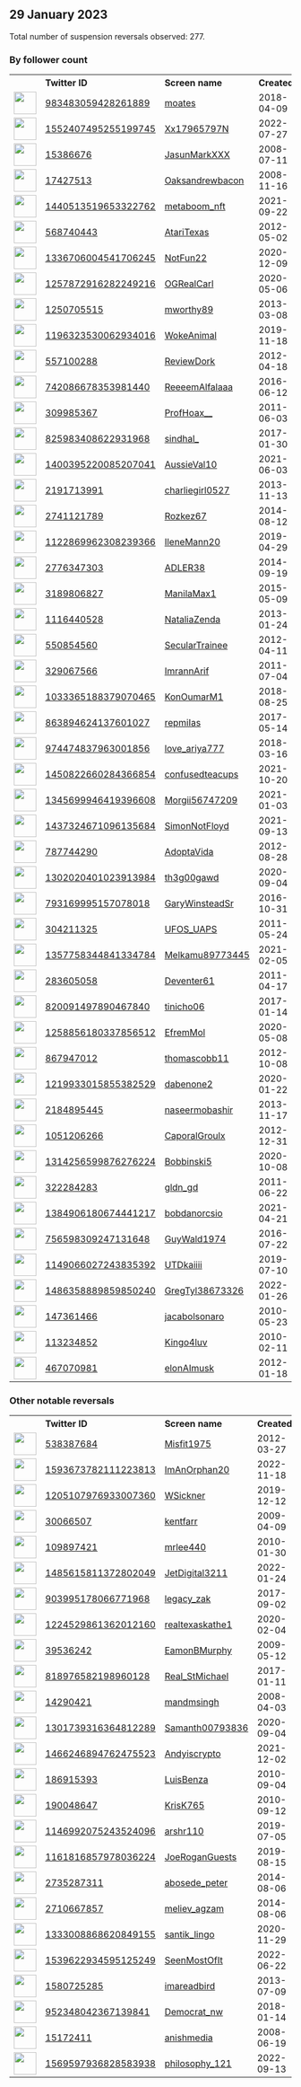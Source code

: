 
## 29 January 2023
Total number of suspension reversals observed: 277.

### By follower count
<table><tr><th></th><th align="left">Twitter ID</th><th align="left">Screen name</th>
<th align="left">Created</th><th align="left">Status</th><th align="left">Suspended</th><th align="left">Followers</th>
<tr><td><a href="https://pbs.twimg.com/profile_images/1619502753834835974/JGmosFmi_normal.jpg"><img src="https://pbs.twimg.com/profile_images/1619502753834835974/JGmosFmi_normal.jpg" width="40px" height="40px" align="center"/></a></td><td><a href="https://twitter.com/intent/user?user_id=983483059428261889">983483059428261889</a></td><td><a href="https://twitter.com/moates">moates</a></td><td>2018-04-09</td><td align="center"></td><td></td><td>173995</td></tr>
<tr><td><a href="https://pbs.twimg.com/profile_images/1552408984824516610/alsEPf46_normal.jpg"><img src="https://pbs.twimg.com/profile_images/1552408984824516610/alsEPf46_normal.jpg" width="40px" height="40px" align="center"/></a></td><td><a href="https://twitter.com/intent/user?user_id=1552407495255199745">1552407495255199745</a></td><td><a href="https://twitter.com/Xx17965797N">Xx17965797N</a></td><td>2022-07-27</td><td align="center"></td><td>2022-12-12</td><td>142994</td></tr>
<tr><td><a href="https://pbs.twimg.com/profile_images/1666823340559052800/L3NxijFX_normal.jpg"><img src="https://pbs.twimg.com/profile_images/1666823340559052800/L3NxijFX_normal.jpg" width="40px" height="40px" align="center"/></a></td><td><a href="https://twitter.com/intent/user?user_id=15386676">15386676</a></td><td><a href="https://twitter.com/JasunMarkXXX">JasunMarkXXX</a></td><td>2008-07-11</td><td align="center"></td><td>2022-03-27</td><td>54381</td></tr>
<tr><td><a href="https://pbs.twimg.com/profile_images/1661201948744491008/A-a-EXkF_normal.jpg"><img src="https://pbs.twimg.com/profile_images/1661201948744491008/A-a-EXkF_normal.jpg" width="40px" height="40px" align="center"/></a></td><td><a href="https://twitter.com/intent/user?user_id=17427513">17427513</a></td><td><a href="https://twitter.com/Oaksandrewbacon">Oaksandrewbacon</a></td><td>2008-11-16</td><td align="center"></td><td></td><td>48945</td></tr>
<tr><td><a href="https://pbs.twimg.com/profile_images/1653278718171955200/U4wrNmH3_normal.jpg"><img src="https://pbs.twimg.com/profile_images/1653278718171955200/U4wrNmH3_normal.jpg" width="40px" height="40px" align="center"/></a></td><td><a href="https://twitter.com/intent/user?user_id=1440513519653322762">1440513519653322762</a></td><td><a href="https://twitter.com/metaboom_nft">metaboom_nft</a></td><td>2021-09-22</td><td align="center"></td><td>2023-01-20</td><td>34988</td></tr>
<tr><td><a href="https://pbs.twimg.com/profile_images/961315095841255424/oClfQDgN_normal.jpg"><img src="https://pbs.twimg.com/profile_images/961315095841255424/oClfQDgN_normal.jpg" width="40px" height="40px" align="center"/></a></td><td><a href="https://twitter.com/intent/user?user_id=568740443">568740443</a></td><td><a href="https://twitter.com/AtariTexas">AtariTexas</a></td><td>2012-05-02</td><td align="center"></td><td>2022-10-10</td><td>34752</td></tr>
<tr><td><a href="https://pbs.twimg.com/profile_images/1644225897724100609/HISh8VF9_normal.jpg"><img src="https://pbs.twimg.com/profile_images/1644225897724100609/HISh8VF9_normal.jpg" width="40px" height="40px" align="center"/></a></td><td><a href="https://twitter.com/intent/user?user_id=1336706004541706245">1336706004541706245</a></td><td><a href="https://twitter.com/NotFun22">NotFun22</a></td><td>2020-12-09</td><td align="center"></td><td>2022-09-05</td><td>32187</td></tr>
<tr><td><a href="https://pbs.twimg.com/profile_images/1482696093406277637/ib1dpHDC_normal.jpg"><img src="https://pbs.twimg.com/profile_images/1482696093406277637/ib1dpHDC_normal.jpg" width="40px" height="40px" align="center"/></a></td><td><a href="https://twitter.com/intent/user?user_id=1257872916282249216">1257872916282249216</a></td><td><a href="https://twitter.com/OGRealCarl">OGRealCarl</a></td><td>2020-05-06</td><td align="center"></td><td>2022-06-17</td><td>30183</td></tr>
<tr><td><a href="https://pbs.twimg.com/profile_images/1132945631046184960/mN23bcrk_normal.jpg"><img src="https://pbs.twimg.com/profile_images/1132945631046184960/mN23bcrk_normal.jpg" width="40px" height="40px" align="center"/></a></td><td><a href="https://twitter.com/intent/user?user_id=1250705515">1250705515</a></td><td><a href="https://twitter.com/mworthy89">mworthy89</a></td><td>2013-03-08</td><td align="center"></td><td></td><td>30016</td></tr>
<tr><td><a href="https://pbs.twimg.com/profile_images/1510980681576366084/F6G2CsxB_normal.jpg"><img src="https://pbs.twimg.com/profile_images/1510980681576366084/F6G2CsxB_normal.jpg" width="40px" height="40px" align="center"/></a></td><td><a href="https://twitter.com/intent/user?user_id=1196323530062934016">1196323530062934016</a></td><td><a href="https://twitter.com/WokeAnimal">WokeAnimal</a></td><td>2019-11-18</td><td align="center"></td><td>2022-04-29</td><td>27634</td></tr>
<tr><td><a href="https://pbs.twimg.com/profile_images/1550173107180257288/O9GFjHUu_normal.jpg"><img src="https://pbs.twimg.com/profile_images/1550173107180257288/O9GFjHUu_normal.jpg" width="40px" height="40px" align="center"/></a></td><td><a href="https://twitter.com/intent/user?user_id=557100288">557100288</a></td><td><a href="https://twitter.com/ReviewDork">ReviewDork</a></td><td>2012-04-18</td><td align="center"></td><td>2022-07-29</td><td>27422</td></tr>
<tr><td><a href="https://pbs.twimg.com/profile_images/1468924679998119944/vDixdphU_normal.jpg"><img src="https://pbs.twimg.com/profile_images/1468924679998119944/vDixdphU_normal.jpg" width="40px" height="40px" align="center"/></a></td><td><a href="https://twitter.com/intent/user?user_id=742086678353981440">742086678353981440</a></td><td><a href="https://twitter.com/ReeeemAlfalaaa">ReeeemAlfalaaa</a></td><td>2016-06-12</td><td align="center">👋</td><td>2022-07-30</td><td>27385</td></tr>
<tr><td><a href="https://pbs.twimg.com/profile_images/1147181743608422401/P6kXZS5X_normal.png"><img src="https://pbs.twimg.com/profile_images/1147181743608422401/P6kXZS5X_normal.png" width="40px" height="40px" align="center"/></a></td><td><a href="https://twitter.com/intent/user?user_id=309985367">309985367</a></td><td><a href="https://twitter.com/ProfHoax__">ProfHoax__</a></td><td>2011-06-03</td><td align="center"></td><td>2022-06-23</td><td>26130</td></tr>
<tr><td><a href="https://pbs.twimg.com/profile_images/1634465372987613184/cVzJz3Yc_normal.jpg"><img src="https://pbs.twimg.com/profile_images/1634465372987613184/cVzJz3Yc_normal.jpg" width="40px" height="40px" align="center"/></a></td><td><a href="https://twitter.com/intent/user?user_id=825983408622931968">825983408622931968</a></td><td><a href="https://twitter.com/sindhal_">sindhal_</a></td><td>2017-01-30</td><td align="center"></td><td>2022-09-19</td><td>26089</td></tr>
<tr><td><a href="https://pbs.twimg.com/profile_images/1434512568337375235/Fo5rVtu__normal.jpg"><img src="https://pbs.twimg.com/profile_images/1434512568337375235/Fo5rVtu__normal.jpg" width="40px" height="40px" align="center"/></a></td><td><a href="https://twitter.com/intent/user?user_id=1400395220085207041">1400395220085207041</a></td><td><a href="https://twitter.com/AussieVal10">AussieVal10</a></td><td>2021-06-03</td><td align="center"></td><td>2022-03-15</td><td>25682</td></tr>
<tr><td><a href="https://pbs.twimg.com/profile_images/1626025464686080000/ULS856G8_normal.jpg"><img src="https://pbs.twimg.com/profile_images/1626025464686080000/ULS856G8_normal.jpg" width="40px" height="40px" align="center"/></a></td><td><a href="https://twitter.com/intent/user?user_id=2191713991">2191713991</a></td><td><a href="https://twitter.com/charliegirl0527">charliegirl0527</a></td><td>2013-11-13</td><td align="center"></td><td>2022-05-07</td><td>24398</td></tr>
<tr><td><a href="https://pbs.twimg.com/profile_images/1667286133649072130/DuQxynUc_normal.jpg"><img src="https://pbs.twimg.com/profile_images/1667286133649072130/DuQxynUc_normal.jpg" width="40px" height="40px" align="center"/></a></td><td><a href="https://twitter.com/intent/user?user_id=2741121789">2741121789</a></td><td><a href="https://twitter.com/Rozkez67">Rozkez67</a></td><td>2014-08-12</td><td align="center"></td><td>2022-09-07</td><td>23823</td></tr>
<tr><td><a href="https://pbs.twimg.com/profile_images/1138139064505384960/GWPUEzQN_normal.jpg"><img src="https://pbs.twimg.com/profile_images/1138139064505384960/GWPUEzQN_normal.jpg" width="40px" height="40px" align="center"/></a></td><td><a href="https://twitter.com/intent/user?user_id=1122869962308239366">1122869962308239366</a></td><td><a href="https://twitter.com/IleneMann20">IleneMann20</a></td><td>2019-04-29</td><td align="center"></td><td>2022-10-04</td><td>23395</td></tr>
<tr><td><a href="https://pbs.twimg.com/profile_images/1094976575563538432/c3zSrtBL_normal.jpg"><img src="https://pbs.twimg.com/profile_images/1094976575563538432/c3zSrtBL_normal.jpg" width="40px" height="40px" align="center"/></a></td><td><a href="https://twitter.com/intent/user?user_id=2776347303">2776347303</a></td><td><a href="https://twitter.com/ADLER38">ADLER38</a></td><td>2014-09-19</td><td align="center"></td><td>2022-10-27</td><td>20564</td></tr>
<tr><td><a href="https://pbs.twimg.com/profile_images/1644159200405385216/qyvNjGw2_normal.jpg"><img src="https://pbs.twimg.com/profile_images/1644159200405385216/qyvNjGw2_normal.jpg" width="40px" height="40px" align="center"/></a></td><td><a href="https://twitter.com/intent/user?user_id=3189806827">3189806827</a></td><td><a href="https://twitter.com/ManilaMax1">ManilaMax1</a></td><td>2015-05-09</td><td align="center"></td><td>2022-08-03</td><td>19931</td></tr>
<tr><td><a href="https://pbs.twimg.com/profile_images/1505427357905080326/ggycHOED_normal.jpg"><img src="https://pbs.twimg.com/profile_images/1505427357905080326/ggycHOED_normal.jpg" width="40px" height="40px" align="center"/></a></td><td><a href="https://twitter.com/intent/user?user_id=1116440528">1116440528</a></td><td><a href="https://twitter.com/NataliaZenda">NataliaZenda</a></td><td>2013-01-24</td><td align="center"></td><td>2022-07-13</td><td>5493</td></tr>
<tr><td><a href="https://pbs.twimg.com/profile_images/1668843285656535040/raca3vjD_normal.jpg"><img src="https://pbs.twimg.com/profile_images/1668843285656535040/raca3vjD_normal.jpg" width="40px" height="40px" align="center"/></a></td><td><a href="https://twitter.com/intent/user?user_id=550854560">550854560</a></td><td><a href="https://twitter.com/SecularTrainee">SecularTrainee</a></td><td>2012-04-11</td><td align="center"></td><td>2023-01-19</td><td>4547</td></tr>
<tr><td><a href="https://pbs.twimg.com/profile_images/1661819260627218433/TGhthTT7_normal.jpg"><img src="https://pbs.twimg.com/profile_images/1661819260627218433/TGhthTT7_normal.jpg" width="40px" height="40px" align="center"/></a></td><td><a href="https://twitter.com/intent/user?user_id=329067566">329067566</a></td><td><a href="https://twitter.com/ImrannArif">ImrannArif</a></td><td>2011-07-04</td><td align="center"></td><td>2023-01-10</td><td>3114</td></tr>
<tr><td><a href="https://pbs.twimg.com/profile_images/1568887688563916800/-G7_ug9H_normal.jpg"><img src="https://pbs.twimg.com/profile_images/1568887688563916800/-G7_ug9H_normal.jpg" width="40px" height="40px" align="center"/></a></td><td><a href="https://twitter.com/intent/user?user_id=1033365188379070465">1033365188379070465</a></td><td><a href="https://twitter.com/KonOumarM1">KonOumarM1</a></td><td>2018-08-25</td><td align="center"></td><td>2022-10-23</td><td>3090</td></tr>
<tr><td><a href="https://pbs.twimg.com/profile_images/1618426895229411328/734nOrdl_normal.jpg"><img src="https://pbs.twimg.com/profile_images/1618426895229411328/734nOrdl_normal.jpg" width="40px" height="40px" align="center"/></a></td><td><a href="https://twitter.com/intent/user?user_id=863894624137601027">863894624137601027</a></td><td><a href="https://twitter.com/repmiIas">repmiIas</a></td><td>2017-05-14</td><td align="center"></td><td>2022-12-03</td><td>2945</td></tr>
<tr><td><a href="https://pbs.twimg.com/profile_images/1651196077406576640/XwNYHPqS_normal.jpg"><img src="https://pbs.twimg.com/profile_images/1651196077406576640/XwNYHPqS_normal.jpg" width="40px" height="40px" align="center"/></a></td><td><a href="https://twitter.com/intent/user?user_id=974474837963001856">974474837963001856</a></td><td><a href="https://twitter.com/love_ariya777">love_ariya777</a></td><td>2018-03-16</td><td align="center"></td><td>2023-01-04</td><td>2893</td></tr>
<tr><td><a href="https://pbs.twimg.com/profile_images/1605870258644033537/OTehB65X_normal.jpg"><img src="https://pbs.twimg.com/profile_images/1605870258644033537/OTehB65X_normal.jpg" width="40px" height="40px" align="center"/></a></td><td><a href="https://twitter.com/intent/user?user_id=1450822660284366854">1450822660284366854</a></td><td><a href="https://twitter.com/confusedteacups">confusedteacups</a></td><td>2021-10-20</td><td align="center"></td><td>2023-01-16</td><td>2498</td></tr>
<tr><td><a href="https://pbs.twimg.com/profile_images/1642284788621930498/3gKT6P_x_normal.jpg"><img src="https://pbs.twimg.com/profile_images/1642284788621930498/3gKT6P_x_normal.jpg" width="40px" height="40px" align="center"/></a></td><td><a href="https://twitter.com/intent/user?user_id=1345699946419396608">1345699946419396608</a></td><td><a href="https://twitter.com/Morgii56747209">Morgii56747209</a></td><td>2021-01-03</td><td align="center"></td><td>2023-01-15</td><td>2456</td></tr>
<tr><td><a href="https://pbs.twimg.com/profile_images/1469584839875698688/2qDzs8RE_normal.jpg"><img src="https://pbs.twimg.com/profile_images/1469584839875698688/2qDzs8RE_normal.jpg" width="40px" height="40px" align="center"/></a></td><td><a href="https://twitter.com/intent/user?user_id=1437324671096135684">1437324671096135684</a></td><td><a href="https://twitter.com/SimonNotFloyd">SimonNotFloyd</a></td><td>2021-09-13</td><td align="center">👋</td><td>2022-09-07</td><td>2411</td></tr>
<tr><td><a href="https://pbs.twimg.com/profile_images/1669461382905962496/rvvU7LLy_normal.jpg"><img src="https://pbs.twimg.com/profile_images/1669461382905962496/rvvU7LLy_normal.jpg" width="40px" height="40px" align="center"/></a></td><td><a href="https://twitter.com/intent/user?user_id=787744290">787744290</a></td><td><a href="https://twitter.com/AdoptaVida">AdoptaVida</a></td><td>2012-08-28</td><td align="center"></td><td>2022-10-20</td><td>2327</td></tr>
<tr><td><a href="https://pbs.twimg.com/profile_images/1667735923822305280/LU3bDhzO_normal.jpg"><img src="https://pbs.twimg.com/profile_images/1667735923822305280/LU3bDhzO_normal.jpg" width="40px" height="40px" align="center"/></a></td><td><a href="https://twitter.com/intent/user?user_id=1302020401023913984">1302020401023913984</a></td><td><a href="https://twitter.com/th3g00gawd">th3g00gawd</a></td><td>2020-09-04</td><td align="center">🔒</td><td>2023-01-07</td><td>2256</td></tr>
<tr><td><a href="https://pbs.twimg.com/profile_images/793648245998166016/8Ktu9gg1_normal.jpg"><img src="https://pbs.twimg.com/profile_images/793648245998166016/8Ktu9gg1_normal.jpg" width="40px" height="40px" align="center"/></a></td><td><a href="https://twitter.com/intent/user?user_id=793169995157078018">793169995157078018</a></td><td><a href="https://twitter.com/GaryWinsteadSr">GaryWinsteadSr</a></td><td>2016-10-31</td><td align="center"></td><td></td><td>2150</td></tr>
<tr><td><a href="https://pbs.twimg.com/profile_images/1667815766199087109/kZ45Y79X_normal.jpg"><img src="https://pbs.twimg.com/profile_images/1667815766199087109/kZ45Y79X_normal.jpg" width="40px" height="40px" align="center"/></a></td><td><a href="https://twitter.com/intent/user?user_id=304211325">304211325</a></td><td><a href="https://twitter.com/UFOS_UAPS">UFOS_UAPS</a></td><td>2011-05-24</td><td align="center"></td><td></td><td>2060</td></tr>
<tr><td><a href="https://pbs.twimg.com/profile_images/1647009238324064259/B2svKSpO_normal.jpg"><img src="https://pbs.twimg.com/profile_images/1647009238324064259/B2svKSpO_normal.jpg" width="40px" height="40px" align="center"/></a></td><td><a href="https://twitter.com/intent/user?user_id=1357758344841334784">1357758344841334784</a></td><td><a href="https://twitter.com/Melkamu89773445">Melkamu89773445</a></td><td>2021-02-05</td><td align="center"></td><td>2023-01-15</td><td>2025</td></tr>
<tr><td><a href="https://pbs.twimg.com/profile_images/1669451169662484482/R5sYoMVT_normal.jpg"><img src="https://pbs.twimg.com/profile_images/1669451169662484482/R5sYoMVT_normal.jpg" width="40px" height="40px" align="center"/></a></td><td><a href="https://twitter.com/intent/user?user_id=283605058">283605058</a></td><td><a href="https://twitter.com/Deventer61">Deventer61</a></td><td>2011-04-17</td><td align="center"></td><td>2023-01-15</td><td>2009</td></tr>
<tr><td><a href="https://pbs.twimg.com/profile_images/1634018415907151875/TE2KBV_X_normal.jpg"><img src="https://pbs.twimg.com/profile_images/1634018415907151875/TE2KBV_X_normal.jpg" width="40px" height="40px" align="center"/></a></td><td><a href="https://twitter.com/intent/user?user_id=820091497890467840">820091497890467840</a></td><td><a href="https://twitter.com/tinicho06">tinicho06</a></td><td>2017-01-14</td><td align="center"></td><td>2023-01-15</td><td>1819</td></tr>
<tr><td><a href="https://pbs.twimg.com/profile_images/1258859590634135553/Qlh2kfrA_normal.jpg"><img src="https://pbs.twimg.com/profile_images/1258859590634135553/Qlh2kfrA_normal.jpg" width="40px" height="40px" align="center"/></a></td><td><a href="https://twitter.com/intent/user?user_id=1258856180337856512">1258856180337856512</a></td><td><a href="https://twitter.com/EfremMol">EfremMol</a></td><td>2020-05-08</td><td align="center"></td><td>2022-10-10</td><td>1746</td></tr>
<tr><td><a href="https://pbs.twimg.com/profile_images/1623416348335345664/37-GwKea_normal.jpg"><img src="https://pbs.twimg.com/profile_images/1623416348335345664/37-GwKea_normal.jpg" width="40px" height="40px" align="center"/></a></td><td><a href="https://twitter.com/intent/user?user_id=867947012">867947012</a></td><td><a href="https://twitter.com/thomascobb11">thomascobb11</a></td><td>2012-10-08</td><td align="center"></td><td></td><td>1625</td></tr>
<tr><td><a href="https://pbs.twimg.com/profile_images/1422384414416261127/hupV0jj5_normal.jpg"><img src="https://pbs.twimg.com/profile_images/1422384414416261127/hupV0jj5_normal.jpg" width="40px" height="40px" align="center"/></a></td><td><a href="https://twitter.com/intent/user?user_id=1219933015855382529">1219933015855382529</a></td><td><a href="https://twitter.com/dabenone2">dabenone2</a></td><td>2020-01-22</td><td align="center"></td><td>2022-12-31</td><td>1503</td></tr>
<tr><td><a href="https://pbs.twimg.com/profile_images/1658704648382074881/3SllPidg_normal.jpg"><img src="https://pbs.twimg.com/profile_images/1658704648382074881/3SllPidg_normal.jpg" width="40px" height="40px" align="center"/></a></td><td><a href="https://twitter.com/intent/user?user_id=2184895445">2184895445</a></td><td><a href="https://twitter.com/naseermobashir">naseermobashir</a></td><td>2013-11-17</td><td align="center"></td><td>2023-01-15</td><td>1471</td></tr>
<tr><td><a href="https://pbs.twimg.com/profile_images/1504063165381939204/9wNz_exB_normal.jpg"><img src="https://pbs.twimg.com/profile_images/1504063165381939204/9wNz_exB_normal.jpg" width="40px" height="40px" align="center"/></a></td><td><a href="https://twitter.com/intent/user?user_id=1051206266">1051206266</a></td><td><a href="https://twitter.com/CaporalGroulx">CaporalGroulx</a></td><td>2012-12-31</td><td align="center">👋</td><td>2022-10-26</td><td>1455</td></tr>
<tr><td><a href="https://pbs.twimg.com/profile_images/1347820487712370688/5pwzEbKK_normal.jpg"><img src="https://pbs.twimg.com/profile_images/1347820487712370688/5pwzEbKK_normal.jpg" width="40px" height="40px" align="center"/></a></td><td><a href="https://twitter.com/intent/user?user_id=1314256599876276224">1314256599876276224</a></td><td><a href="https://twitter.com/Bobbinski5">Bobbinski5</a></td><td>2020-10-08</td><td align="center"></td><td></td><td>1427</td></tr>
<tr><td><a href="https://pbs.twimg.com/profile_images/1672887827015643136/xmy1NFdl_normal.jpg"><img src="https://pbs.twimg.com/profile_images/1672887827015643136/xmy1NFdl_normal.jpg" width="40px" height="40px" align="center"/></a></td><td><a href="https://twitter.com/intent/user?user_id=322284283">322284283</a></td><td><a href="https://twitter.com/gldn_gd">gldn_gd</a></td><td>2011-06-22</td><td align="center"></td><td>2022-11-17</td><td>1415</td></tr>
<tr><td><a href="https://pbs.twimg.com/profile_images/1471733377954951169/vuEBlx0Q_normal.jpg"><img src="https://pbs.twimg.com/profile_images/1471733377954951169/vuEBlx0Q_normal.jpg" width="40px" height="40px" align="center"/></a></td><td><a href="https://twitter.com/intent/user?user_id=1384906180674441217">1384906180674441217</a></td><td><a href="https://twitter.com/bobdanorcsio">bobdanorcsio</a></td><td>2021-04-21</td><td align="center"></td><td>2023-01-24</td><td>1415</td></tr>
<tr><td><a href="https://pbs.twimg.com/profile_images/1499712136670502913/q-IwJRvt_normal.jpg"><img src="https://pbs.twimg.com/profile_images/1499712136670502913/q-IwJRvt_normal.jpg" width="40px" height="40px" align="center"/></a></td><td><a href="https://twitter.com/intent/user?user_id=756598309247131648">756598309247131648</a></td><td><a href="https://twitter.com/GuyWald1974">GuyWald1974</a></td><td>2016-07-22</td><td align="center"></td><td>2022-06-10</td><td>1403</td></tr>
<tr><td><a href="https://pbs.twimg.com/profile_images/1670259291662561280/bdSRLfuH_normal.jpg"><img src="https://pbs.twimg.com/profile_images/1670259291662561280/bdSRLfuH_normal.jpg" width="40px" height="40px" align="center"/></a></td><td><a href="https://twitter.com/intent/user?user_id=1149066027243835392">1149066027243835392</a></td><td><a href="https://twitter.com/UTDkaiiii">UTDkaiiii</a></td><td>2019-07-10</td><td align="center"></td><td>2022-12-05</td><td>1393</td></tr>
<tr><td><a href="https://pbs.twimg.com/profile_images/1610772454879727624/fobEYfB3_normal.jpg"><img src="https://pbs.twimg.com/profile_images/1610772454879727624/fobEYfB3_normal.jpg" width="40px" height="40px" align="center"/></a></td><td><a href="https://twitter.com/intent/user?user_id=1486358889859850240">1486358889859850240</a></td><td><a href="https://twitter.com/GregTyl38673326">GregTyl38673326</a></td><td>2022-01-26</td><td align="center"></td><td>2023-01-06</td><td>1385</td></tr>
<tr><td><a href="https://pbs.twimg.com/profile_images/1618733535929532418/E9StSh2m_normal.jpg"><img src="https://pbs.twimg.com/profile_images/1618733535929532418/E9StSh2m_normal.jpg" width="40px" height="40px" align="center"/></a></td><td><a href="https://twitter.com/intent/user?user_id=147361466">147361466</a></td><td><a href="https://twitter.com/jacabolsonaro">jacabolsonaro</a></td><td>2010-05-23</td><td align="center"></td><td>2022-10-01</td><td>1312</td></tr>
<tr><td><a href="https://pbs.twimg.com/profile_images/1550960744132386817/J4JylgCm_normal.jpg"><img src="https://pbs.twimg.com/profile_images/1550960744132386817/J4JylgCm_normal.jpg" width="40px" height="40px" align="center"/></a></td><td><a href="https://twitter.com/intent/user?user_id=113234852">113234852</a></td><td><a href="https://twitter.com/Kingo4luv">Kingo4luv</a></td><td>2010-02-11</td><td align="center"></td><td>2023-01-09</td><td>1285</td></tr>
<tr><td><a href="https://pbs.twimg.com/profile_images/1666180624346906624/w8PXRnKN_normal.jpg"><img src="https://pbs.twimg.com/profile_images/1666180624346906624/w8PXRnKN_normal.jpg" width="40px" height="40px" align="center"/></a></td><td><a href="https://twitter.com/intent/user?user_id=467070981">467070981</a></td><td><a href="https://twitter.com/elonAImusk">elonAImusk</a></td><td>2012-01-18</td><td align="center">🚫</td><td>2022-11-14</td><td>1285</td></tr>
</table>

### Other notable reversals
<table><tr><th></th><th align="left">Twitter ID</th><th align="left">Screen name</th>
<th align="left">Created</th><th align="left">Status</th><th align="left">Suspended</th><th align="left">Followers</th>
<tr><td><a href="https://pbs.twimg.com/profile_images/1386046686473170950/9nCRcnqs_normal.jpg"><img src="https://pbs.twimg.com/profile_images/1386046686473170950/9nCRcnqs_normal.jpg" width="40px" height="40px" align="center"/></a></td><td><a href="https://twitter.com/intent/user?user_id=538387684">538387684</a></td><td><a href="https://twitter.com/Misfit1975">Misfit1975</a></td><td>2012-03-27</td><td align="center"></td><td>2023-01-25</td><td>253</td></tr>
<tr><td><a href="https://pbs.twimg.com/profile_images/1594137031227150338/UlF9tTJP_normal.jpg"><img src="https://pbs.twimg.com/profile_images/1594137031227150338/UlF9tTJP_normal.jpg" width="40px" height="40px" align="center"/></a></td><td><a href="https://twitter.com/intent/user?user_id=1593673782111223813">1593673782111223813</a></td><td><a href="https://twitter.com/ImAnOrphan20">ImAnOrphan20</a></td><td>2022-11-18</td><td align="center"></td><td>2023-01-06</td><td>102</td></tr>
<tr><td><a href="https://abs.twimg.com/sticky/default_profile_images/default_profile_normal.png"><img src="https://abs.twimg.com/sticky/default_profile_images/default_profile_normal.png" width="40px" height="40px" align="center"/></a></td><td><a href="https://twitter.com/intent/user?user_id=1205107976933007360">1205107976933007360</a></td><td><a href="https://twitter.com/WSickner">WSickner</a></td><td>2019-12-12</td><td align="center"></td><td>2023-01-08</td><td>42</td></tr>
<tr><td><a href="https://pbs.twimg.com/profile_images/378800000346850363/d17292820055f17b8cf1142dab663d5d_normal.jpeg"><img src="https://pbs.twimg.com/profile_images/378800000346850363/d17292820055f17b8cf1142dab663d5d_normal.jpeg" width="40px" height="40px" align="center"/></a></td><td><a href="https://twitter.com/intent/user?user_id=30066507">30066507</a></td><td><a href="https://twitter.com/kentfarr">kentfarr</a></td><td>2009-04-09</td><td align="center">🔒</td><td>2023-01-27</td><td>82</td></tr>
<tr><td><a href="https://pbs.twimg.com/profile_images/1566192632388554752/w4p5xVgp_normal.jpg"><img src="https://pbs.twimg.com/profile_images/1566192632388554752/w4p5xVgp_normal.jpg" width="40px" height="40px" align="center"/></a></td><td><a href="https://twitter.com/intent/user?user_id=109897421">109897421</a></td><td><a href="https://twitter.com/mrlee440">mrlee440</a></td><td>2010-01-30</td><td align="center"></td><td>2023-01-25</td><td>150</td></tr>
<tr><td><a href="https://pbs.twimg.com/profile_images/1652533000670949376/CXkWV4MN_normal.jpg"><img src="https://pbs.twimg.com/profile_images/1652533000670949376/CXkWV4MN_normal.jpg" width="40px" height="40px" align="center"/></a></td><td><a href="https://twitter.com/intent/user?user_id=1485615811372802049">1485615811372802049</a></td><td><a href="https://twitter.com/JetDigital3211">JetDigital3211</a></td><td>2022-01-24</td><td align="center"></td><td>2023-01-15</td><td>1151</td></tr>
<tr><td><a href="https://pbs.twimg.com/profile_images/1624593920934944771/Em6hpw2c_normal.jpg"><img src="https://pbs.twimg.com/profile_images/1624593920934944771/Em6hpw2c_normal.jpg" width="40px" height="40px" align="center"/></a></td><td><a href="https://twitter.com/intent/user?user_id=903995178066771968">903995178066771968</a></td><td><a href="https://twitter.com/legacy_zak">legacy_zak</a></td><td>2017-09-02</td><td align="center"></td><td>2023-01-24</td><td>442</td></tr>
<tr><td><a href="https://pbs.twimg.com/profile_images/1450666979526942724/cAFVqx42_normal.jpg"><img src="https://pbs.twimg.com/profile_images/1450666979526942724/cAFVqx42_normal.jpg" width="40px" height="40px" align="center"/></a></td><td><a href="https://twitter.com/intent/user?user_id=1224529861362012160">1224529861362012160</a></td><td><a href="https://twitter.com/realtexaskathe1">realtexaskathe1</a></td><td>2020-02-04</td><td align="center"></td><td>2023-01-26</td><td>604</td></tr>
<tr><td><a href="https://pbs.twimg.com/profile_images/477240232736079872/vC4jwQSH_normal.jpeg"><img src="https://pbs.twimg.com/profile_images/477240232736079872/vC4jwQSH_normal.jpeg" width="40px" height="40px" align="center"/></a></td><td><a href="https://twitter.com/intent/user?user_id=39536242">39536242</a></td><td><a href="https://twitter.com/EamonBMurphy">EamonBMurphy</a></td><td>2009-05-12</td><td align="center"></td><td>2023-01-07</td><td>592</td></tr>
<tr><td><a href="https://pbs.twimg.com/profile_images/1196575206388596736/3bpM2Ghb_normal.jpg"><img src="https://pbs.twimg.com/profile_images/1196575206388596736/3bpM2Ghb_normal.jpg" width="40px" height="40px" align="center"/></a></td><td><a href="https://twitter.com/intent/user?user_id=818976582198960128">818976582198960128</a></td><td><a href="https://twitter.com/Real_StMichael">Real_StMichael</a></td><td>2017-01-11</td><td align="center"></td><td>2023-01-21</td><td>42</td></tr>
<tr><td><a href="https://pbs.twimg.com/profile_images/1448507159709290496/pm_k4Qrz_normal.jpg"><img src="https://pbs.twimg.com/profile_images/1448507159709290496/pm_k4Qrz_normal.jpg" width="40px" height="40px" align="center"/></a></td><td><a href="https://twitter.com/intent/user?user_id=14290421">14290421</a></td><td><a href="https://twitter.com/mandmsingh">mandmsingh</a></td><td>2008-04-03</td><td align="center"></td><td>2023-01-18</td><td>345</td></tr>
<tr><td><a href="https://pbs.twimg.com/profile_images/1619000799887257601/AsZPfKog_normal.jpg"><img src="https://pbs.twimg.com/profile_images/1619000799887257601/AsZPfKog_normal.jpg" width="40px" height="40px" align="center"/></a></td><td><a href="https://twitter.com/intent/user?user_id=1301739316364812289">1301739316364812289</a></td><td><a href="https://twitter.com/Samanth00793836">Samanth00793836</a></td><td>2020-09-04</td><td align="center">🔒</td><td>2022-12-15</td><td>0</td></tr>
<tr><td><a href="https://pbs.twimg.com/profile_images/1502723936483614721/J0vkU_F4_normal.jpg"><img src="https://pbs.twimg.com/profile_images/1502723936483614721/J0vkU_F4_normal.jpg" width="40px" height="40px" align="center"/></a></td><td><a href="https://twitter.com/intent/user?user_id=1466246894762475523">1466246894762475523</a></td><td><a href="https://twitter.com/Andyiscrypto">Andyiscrypto</a></td><td>2021-12-02</td><td align="center"></td><td>2022-12-19</td><td>64</td></tr>
<tr><td><a href="https://pbs.twimg.com/profile_images/1455912603407069184/r4MHGGnT_normal.jpg"><img src="https://pbs.twimg.com/profile_images/1455912603407069184/r4MHGGnT_normal.jpg" width="40px" height="40px" align="center"/></a></td><td><a href="https://twitter.com/intent/user?user_id=186915393">186915393</a></td><td><a href="https://twitter.com/LuisBenza">LuisBenza</a></td><td>2010-09-04</td><td align="center"></td><td>2023-01-20</td><td>638</td></tr>
<tr><td><a href="https://pbs.twimg.com/profile_images/1203844653331746817/HsFqFib8_normal.jpg"><img src="https://pbs.twimg.com/profile_images/1203844653331746817/HsFqFib8_normal.jpg" width="40px" height="40px" align="center"/></a></td><td><a href="https://twitter.com/intent/user?user_id=190048647">190048647</a></td><td><a href="https://twitter.com/KrisK765">KrisK765</a></td><td>2010-09-12</td><td align="center"></td><td>2023-01-27</td><td>149</td></tr>
<tr><td><a href="https://pbs.twimg.com/profile_images/1250405998239444993/SPmVGwkk_normal.jpg"><img src="https://pbs.twimg.com/profile_images/1250405998239444993/SPmVGwkk_normal.jpg" width="40px" height="40px" align="center"/></a></td><td><a href="https://twitter.com/intent/user?user_id=1146992075243524096">1146992075243524096</a></td><td><a href="https://twitter.com/arshr110">arshr110</a></td><td>2019-07-05</td><td align="center"></td><td>2023-01-15</td><td>262</td></tr>
<tr><td><a href="https://pbs.twimg.com/profile_images/1161818433207570434/X2AWeHI8_normal.jpg"><img src="https://pbs.twimg.com/profile_images/1161818433207570434/X2AWeHI8_normal.jpg" width="40px" height="40px" align="center"/></a></td><td><a href="https://twitter.com/intent/user?user_id=1161816857978036224">1161816857978036224</a></td><td><a href="https://twitter.com/JoeRoganGuests">JoeRoganGuests</a></td><td>2019-08-15</td><td align="center"></td><td>2022-12-04</td><td>239</td></tr>
<tr><td><a href="https://pbs.twimg.com/profile_images/1527347276989235206/lwfTnSeW_normal.jpg"><img src="https://pbs.twimg.com/profile_images/1527347276989235206/lwfTnSeW_normal.jpg" width="40px" height="40px" align="center"/></a></td><td><a href="https://twitter.com/intent/user?user_id=2735287311">2735287311</a></td><td><a href="https://twitter.com/abosede_peter">abosede_peter</a></td><td>2014-08-06</td><td align="center"></td><td>2023-01-08</td><td>301</td></tr>
<tr><td><a href="https://abs.twimg.com/sticky/default_profile_images/default_profile_normal.png"><img src="https://abs.twimg.com/sticky/default_profile_images/default_profile_normal.png" width="40px" height="40px" align="center"/></a></td><td><a href="https://twitter.com/intent/user?user_id=2710667857">2710667857</a></td><td><a href="https://twitter.com/meliev_agzam">meliev_agzam</a></td><td>2014-08-06</td><td align="center"></td><td>2023-01-11</td><td>110</td></tr>
<tr><td><a href="https://pbs.twimg.com/profile_images/1333008969997148163/Lg7i-Lbr_normal.jpg"><img src="https://pbs.twimg.com/profile_images/1333008969997148163/Lg7i-Lbr_normal.jpg" width="40px" height="40px" align="center"/></a></td><td><a href="https://twitter.com/intent/user?user_id=1333008868620849155">1333008868620849155</a></td><td><a href="https://twitter.com/santik_lingo">santik_lingo</a></td><td>2020-11-29</td><td align="center">🚫</td><td>2022-11-21</td><td>105</td></tr>
<tr><td><a href="https://pbs.twimg.com/profile_images/1590711382223233024/i4_ZaFKa_normal.jpg"><img src="https://pbs.twimg.com/profile_images/1590711382223233024/i4_ZaFKa_normal.jpg" width="40px" height="40px" align="center"/></a></td><td><a href="https://twitter.com/intent/user?user_id=1539622934595125249">1539622934595125249</a></td><td><a href="https://twitter.com/SeenMostOfIt">SeenMostOfIt</a></td><td>2022-06-22</td><td align="center"></td><td>2022-12-18</td><td>39</td></tr>
<tr><td><a href="https://pbs.twimg.com/profile_images/1624495957332074498/m3sYHXvC_normal.png"><img src="https://pbs.twimg.com/profile_images/1624495957332074498/m3sYHXvC_normal.png" width="40px" height="40px" align="center"/></a></td><td><a href="https://twitter.com/intent/user?user_id=1580725285">1580725285</a></td><td><a href="https://twitter.com/imareadbird">imareadbird</a></td><td>2013-07-09</td><td align="center"></td><td>2023-01-28</td><td>11</td></tr>
<tr><td><a href="https://pbs.twimg.com/profile_images/952359471296274432/XLHQXtqg_normal.jpg"><img src="https://pbs.twimg.com/profile_images/952359471296274432/XLHQXtqg_normal.jpg" width="40px" height="40px" align="center"/></a></td><td><a href="https://twitter.com/intent/user?user_id=952348042367139841">952348042367139841</a></td><td><a href="https://twitter.com/Democrat_nw">Democrat_nw</a></td><td>2018-01-14</td><td align="center"></td><td>2022-12-05</td><td>291</td></tr>
<tr><td><a href="https://pbs.twimg.com/profile_images/1447216207988408320/0kONrjw9_normal.png"><img src="https://pbs.twimg.com/profile_images/1447216207988408320/0kONrjw9_normal.png" width="40px" height="40px" align="center"/></a></td><td><a href="https://twitter.com/intent/user?user_id=15172411">15172411</a></td><td><a href="https://twitter.com/anishmedia">anishmedia</a></td><td>2008-06-19</td><td align="center"></td><td>2023-01-15</td><td>752</td></tr>
<tr><td><a href="https://pbs.twimg.com/profile_images/1569598391302377473/TZ2Xzzzu_normal.jpg"><img src="https://pbs.twimg.com/profile_images/1569598391302377473/TZ2Xzzzu_normal.jpg" width="40px" height="40px" align="center"/></a></td><td><a href="https://twitter.com/intent/user?user_id=1569597936828583938">1569597936828583938</a></td><td><a href="https://twitter.com/philosophy_121">philosophy_121</a></td><td>2022-09-13</td><td align="center">👋</td><td>2023-01-14</td><td>7</td></tr>
</table>
